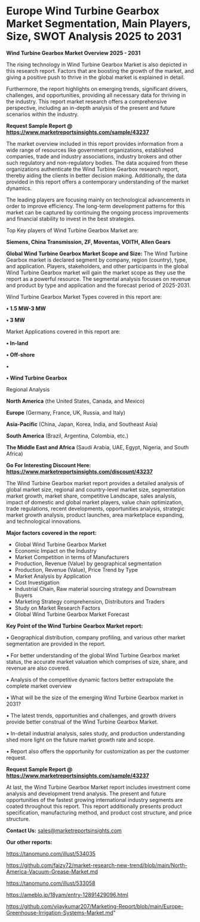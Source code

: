 # Europe Wind Turbine Gearbox Market Segmentation, Main Players, Size, SWOT Analysis 2025 to 2031

<Strong> Wind Turbine Gearbox Market Overview 2025 - 2031</strong>

The rising technology in Wind Turbine Gearbox Market is also depicted in this research report. Factors that are boosting the growth of the market, and giving a positive push to thrive in the global market is explained in detail.

Furthermore, the report highlights on emerging trends, significant drivers, challenges, and opportunities, providing all necessary data for thriving in the industry. This report market research offers a comprehensive perspective, including an in-depth analysis of the present and future scenarios within the industry.

<strong>Request Sample Report @ <a href=https://www.marketreportsinsights.com/sample/43237>https://www.marketreportsinsights.com/sample/43237</a></strong>

The market overview included in this report provides information from a wide range of resources like government organizations, established companies, trade and industry associations, industry brokers and other such regulatory and non-regulatory bodies. The data acquired from these organizations authenticate the Wind Turbine Gearbox research report, thereby aiding the clients in better decision making. Additionally, the data provided in this report offers a contemporary understanding of the market dynamics.

The leading players are focusing mainly on technological advancements in order to improve efficiency. The long-term development patterns for this market can be captured by continuing the ongoing process improvements and financial stability to invest in the best strategies.

Top Key players of Wind Turbine Gearbox Market are:

<strong>Siemens, China Transmission, ZF, Moventas, VOITH, Allen Gears</strong>

<strong><b>Global Wind Turbine Gearbox Market Scope and Size:</b></strong>
The Wind Turbine Gearbox market is declared segment by company, region (country), type, and application. Players, stakeholders, and other participants in the global Wind Turbine Gearbox market will gain the market scope as they use the report as a powerful resource. The segmental analysis focuses on revenue and product by type and application and the forecast period of 2025-2031.

Wind Turbine Gearbox Market Types covered in this report are:

<strong>•  1.5 MW-3 MW

•  3 MW</strong>

Market Applications covered in this report are:

<strong>•  In-land

•  Off-shore

•  

•  Wind Turbine Gearbox</strong> 

Regional Analysis

<strong>North America</strong> (the United States, Canada, and Mexico)

<strong>Europe</strong> (Germany, France, UK, Russia, and Italy)

<strong>Asia-Pacific</strong> (China, Japan, Korea, India, and Southeast Asia)

<strong>South America</strong> (Brazil, Argentina, Colombia, etc.)

<strong>The Middle East and Africa</strong> (Saudi Arabia, UAE, Egypt, Nigeria, and South Africa)

<strong>Go For Interesting Discount Here: <a href=https://www.marketreportsinsights.com/discount/43237>https://www.marketreportsinsights.com/discount/43237</a></strong>

The Wind Turbine Gearbox market report provides a detailed analysis of global market size, regional and country-level market size, segmentation market growth, market share, competitive Landscape, sales analysis, impact of domestic and global market players, value chain optimization, trade regulations, recent developments, opportunities analysis, strategic market growth analysis, product launches, area marketplace expanding, and technological innovations.

<strong><b>Major factors covered in the report:</b></strong>
<ul>
  <li>Global Wind Turbine Gearbox Market </li>
  <li>Economic Impact on the Industry</li>
  <li>Market Competition in terms of Manufacturers</li>
  <li>Production, Revenue (Value) by geographical segmentation</li>
  <li>Production, Revenue (Value), Price Trend by Type</li>
  <li>Market Analysis by Application</li>
  <li>Cost Investigation</li>
  <li>Industrial Chain, Raw material sourcing strategy and Downstream Buyers</li>
  <li>Marketing Strategy comprehension, Distributors and Traders</li>
  <li>Study on Market Research Factors</li>
  <li>Global Wind Turbine Gearbox Market Forecast</li>
</ul>

<strong><b>Key Point of the Wind Turbine Gearbox Market report:</b></strong>

• Geographical distribution, company profiling, and various other market segmentation are provided in the report.

• For better understanding of the global Wind Turbine Gearbox market status, the accurate market valuation which comprises of size, share, and revenue are also covered.

• Analysis of the competitive dynamic factors better extrapolate the complete market overview

• What will be the size of the emerging Wind Turbine Gearbox market in 2031?

• The latest trends, opportunities and challenges, and growth drivers provide better construal of the Wind Turbine Gearbox Market.

• In-detail industrial analysis, sales study, and production understanding shed more light on the future market growth rate and scope.

• Report also offers the opportunity for customization as per the customer request.

<strong>Request Sample Report @ <a href=https://www.marketreportsinsights.com/sample/43237>https://www.marketreportsinsights.com/sample/43237</a></strong>

At last, the Wind Turbine Gearbox Market report includes investment come analysis and development trend analysis. The present and future opportunities of the fastest growing international industry segments are coated throughout this report. This report additionally presents product specification, manufacturing method, and product cost structure, and price structure.

<strong>Contact Us:</strong>
sales@marketreportsinsights.com

<strong>Our other reports:</strong>

<a href=https://tanomuno.com/illust/534035>https://tanomuno.com/illust/534035</a>

<a href=https://github.com/faizy72/market-research-new-trend/blob/main/North-America-Vacuum-Grease-Market.md>https://github.com/faizy72/market-research-new-trend/blob/main/North-America-Vacuum-Grease-Market.md</a>

<a href=https://tanomuno.com/illust/533058>https://tanomuno.com/illust/533058</a>

<a href=https://ameblo.jp/18yam/entry-12891429096.html>https://ameblo.jp/18yam/entry-12891429096.html</a>

<a href=https://github.com/vijaykumar207/Marketing-Report/blob/main/Europe-Greenhouse-Irrigation-Systems-Market.md>https://github.com/vijaykumar207/Marketing-Report/blob/main/Europe-Greenhouse-Irrigation-Systems-Market.md</a>"
